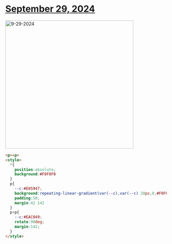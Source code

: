 # [September 29, 2024](https://cssbattle.dev/play/jvOruqvAqxaS2rlc8A9t)

<img src="https://firebasestorage.googleapis.com/v0/b/cssbattleapp.appspot.com/o/user%2Fe6YbeBahWNPT7VpE2rE2p85byxa2%2Ftargets%2Ftarget_HBjENbv@2x.png?alt=media" width="400" alt="9-29-2024" />

```html
<p><p>
<style>
  *{
    position:absolute;
    background:#F0F0F0
  }
  p{
    --c:#E05947;
    background:repeating-linear-gradient(var(--c),var(--c) 20px,0,#F0F0F0 40px);
    padding:50;
    margin:42 142
  }
  p+p{
    --c:#EAC049;
    rotate:90deg;
    margin:142;
  }
</style>
```
